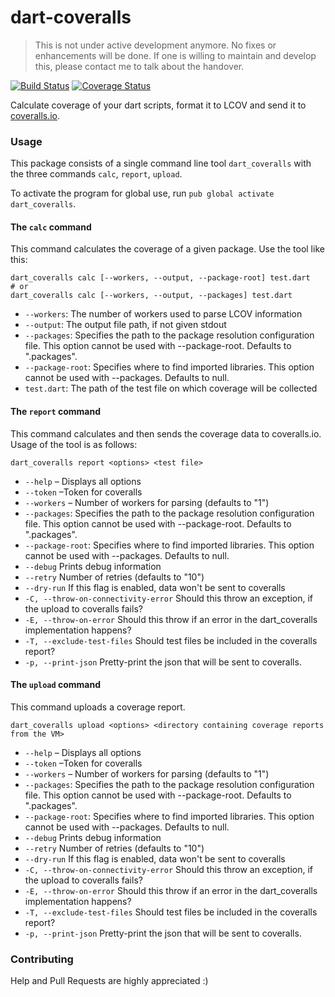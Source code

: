 dart-coveralls
==============
> This is not under active development anymore. No fixes or enhancements will be done.
> If one is willing to maintain and develop this, please contact me to talk about the
> handover.

[![Build Status](https://travis-ci.org/duse-io/dart-coveralls.svg?branch=master)](https://travis-ci.org/duse-io/dart-coveralls) [![Coverage Status](https://coveralls.io/repos/duse-io/dart-coveralls/badge.svg)](https://coveralls.io/r/duse-io/dart-coveralls)

Calculate coverage of your dart scripts, format it to LCOV and send it to
[coveralls.io](https://coveralls.io/).

### Usage
This package consists of a single command line tool `dart_coveralls` with
the three commands `calc`, `report`, `upload`.

To activate the program for global use, run `pub global activate dart_coveralls`.

#### The `calc` command
This command calculates the coverage of a given package. Use the tool like this:

```
dart_coveralls calc [--workers, --output, --package-root] test.dart
# or
dart_coveralls calc [--workers, --output, --packages] test.dart
```

* `--workers`: The number of workers used to parse LCOV information
* `--output`: The output file path, if not given stdout
* `--packages`: Specifies the path to the package resolution configuration file. 
   This option cannot be used with --package-root. Defaults to ".packages".
* `--package-root`: Specifies where to find imported libraries. 
   This option cannot be used with --packages. Defaults to null.
* `test.dart`: The path of the test file on which coverage will be collected

#### The `report` command
This command calculates and then sends the coverage data to coveralls.io. Usage
of the tool is as follows:

```
dart_coveralls report <options> <test file>
```

* `--help` – Displays all options
* `--token` –Token for coveralls
* `--workers` – Number of workers for parsing
  (defaults to "1")
* `--packages`: Specifies the path to the package resolution configuration file. 
   This option cannot be used with --package-root. Defaults to ".packages".
* `--package-root`: Specifies where to find imported libraries. 
   This option cannot be used with --packages. Defaults to null.
* `--debug` Prints debug information
* `--retry` Number of retries
  (defaults to "10")
* `--dry-run` If this flag is enabled, data won't be sent to coveralls
* `-C, --throw-on-connectivity-error`
  Should this throw an exception, if the upload to coveralls fails?
* `-E, --throw-on-error`
  Should this throw if an error in the dart_coveralls implementation happens?
* `-T, --exclude-test-files`
  Should test files be included in the coveralls report?
* `-p, --print-json`
  Pretty-print the json that will be sent to coveralls.

#### The `upload` command
This command uploads a coverage report.

```
dart_coveralls upload <options> <directory containing coverage reports from the VM>
```

* `--help` – Displays all options
* `--token` –Token for coveralls
* `--workers` – Number of workers for parsing
  (defaults to "1")
* `--packages`: Specifies the path to the package resolution configuration file. 
   This option cannot be used with --package-root. Defaults to ".packages".
* `--package-root`: Specifies where to find imported libraries. 
   This option cannot be used with --packages. Defaults to null.
* `--debug` Prints debug information
* `--retry` Number of retries
  (defaults to "10")
* `--dry-run` If this flag is enabled, data won't be sent to coveralls
* `-C, --throw-on-connectivity-error`
  Should this throw an exception, if the upload to coveralls fails?
* `-E, --throw-on-error`
  Should this throw if an error in the dart_coveralls implementation happens?
* `-T, --exclude-test-files`
  Should test files be included in the coveralls report?
* `-p, --print-json`
  Pretty-print the json that will be sent to coveralls.

### Contributing

Help and Pull Requests are highly appreciated :)
